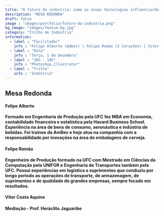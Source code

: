```yaml
---
title: "O futuro da indústria: como as novas tecnologias influenciarão os processos de produção"
description: "MESA REDONDA"
draft: false
image : "images/portfolio/futuro-da-industria.png"
bg_image: "images/featue-bg.jpg"
category: "Trilha de Indústria"
information:
  - label : "Facilitador"
    info : "Felipe Alberto (Ambev) | Felipe Romão (3 Corações) | Vitor Costa Aquino (Raízen)"
  - label : "Data"
    info : "Terça, 1 de Dezembro"
  - label : "16h - 18h"
    info : "Photoshop,Illustrator"
  - label : "Trilha"
    info : "Indústria"
---
```


## Mesa Redonda


#### Felipe Alberto
**Formado em Engenharia de Produção pela UFC fez MBA em Economia,
contabilidade financeira e estatística pela Havard Business School. Experiência na área de
bens de consumo, aeronáutica e indústria de bebidas. Foi trainee da AmBev e hoje atua na
companhia com a responsabilidade por inovações na área de embalagens de cerveja.**


#### Felipe Romão
**Engenheiro de Produção formado na UFC com Mestrado em Ciências da
Computação pela UNIFOR e Engenharia de Transportes também pela UFC. Possui
experiências em logística e suprimentos que conduziu por longo período as operações
de transporte, de armazenagem, de suprimentos e de qualidade de grandes empresas,
sempre focado em resultados.**

#### Vítor Costa Aquino

#### Mediação - Prof. Heráclito Jaguaribe
